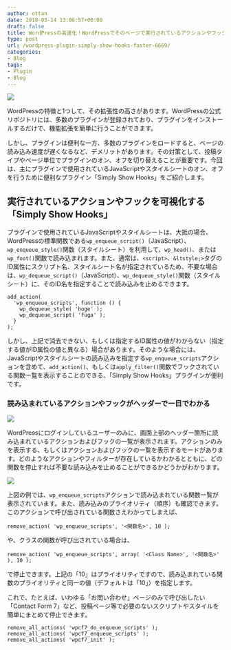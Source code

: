 ```yaml
---
author: ottan
date: 2018-03-14 13:06:57+00:00
draft: false
title: WordPressの高速化！WordPressでそのページで実行されているアクションやフックの一覧を表示するプラグイン「Simply Show Hooks」
type: post
url: /wordpress-plugin-simply-show-hooks-faster-6669/
categories:
- Blog
tags:
- Plugin
- Blog
---
```


![](/images/2018/03/180314-5aa8ea3d6c266.jpg)






WordPressの特徴と1つして、その拡張性の高さがあります。WordPressの公式リポジトリには、多数のプラグインが登録されており、プラグインをインストールするだけで、機能拡張を簡単に行うことができます。





しかし、プラグインは便利な一方、多数のプラグインをロードすると、ページの読み込み速度が遅くなるなど、デメリットがあります。その対策として、投稿タイプやページ単位でプラグインのオン、オフを切り替えることが重要です。今回は、主にプラグインで使用されているJavaScriptやスタイルシートのオン、オフを行うために便利なプラグイン「Simply Show Hooks」をご紹介します。





## 実行されているアクションやフックを可視化する「Simply Show Hooks」





プラグインで使用されているJavaScriptやスタイルシートは、大抵の場合、WordPressの標準関数である`wp_enqueue_script()`（JavaScript）、`wp_enqueue_style()`関数（スタイルシート）を利用して、`wp_head()`、または`wp_foot()`関数で読み込まれます。また、通常は、`<script>`、`&ltstyle;>`タグのID属性にスクリプト名、スタイルシート名が指定されているため、不要な場合は、`wp_dequeue_script()`（JavaScript）、`wp_dequeue_style()`関数（スタイルシート）に、そのID名を指定することで読み込みを止めるできます。




    
    add_action(
      'wp_enqueue_scripts', function () {
        wp_dequeue_style( 'hoge' );
        wp_dequeue_script( 'fuga' );
      }
    );





しかし、上記で消去できない、もしくは指定するID属性の値がわからない（指定する値がID属性の値と異なる）場合があります。そのような場合には、JavaScriptやスタイルシートの読み込みを指定する`wp_enqueue_scripts`アクションを含めて、`add_action()`、もしくは`apply_filter()`関数でフックされている関数一覧を表示することのできる、「Simply Show Hooks」プラグインが便利です。





### 読み込まれているアクションやフックがヘッダーで一目でわかる





![](/images/2018/03/180314-5aa8ea4748c74.png)






WordPressにログインしているユーザーのみに、画面上部のヘッダー箇所に読み込まれているアクションおよびフックの一覧が表示されます。アクションのみを表示する、もしくはアクションおよびフックの一覧を表示するモードがあります。どのようなアクションやフィルターが存在しているかわかるとともに、どの関数を停止すれば不要な読み込みを止めることができるかどうかがわかります。





![](/images/2018/03/180314-5aa8ea73cef32.png)






上図の例では、`wp_enqueue_scripts`アクションで読み込まれている関数一覧が表示されています。また、読み込みのプライオリティ（順序）も確認できます。このアクションで呼び出されている関数さえわかってしまえば、




    
    remove_action( 'wp_enqueue_scripts', '<関数名>', 10 );





や、クラスの関数が呼び出されている場合は、




    
    remove_action( 'wp_enqueue_scripts', array( '<Class Name>', '<関数名>' ), 10 );





で停止できます。上記の「10」はプライオリティですので、読み込まれている関数のプライオリティと同一の値（デフォルトは「10」）を指定します。





これで、たとえば、いわゆる「お問い合わせ」ページのみで呼び出したい「Contact Form 7」など、投稿ページ等で必要のないスクリプトやスタイルを簡単にまとめて停止できます。




    
    remove_all_actions( 'wpcf7_do_enqueue_scripts' );
    remove_all_actions( 'wpcf7_enqueue_scripts' );
    remove_all_actions( 'wpcf7_init' );
